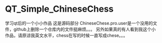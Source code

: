 # QT_Simple_ChineseChess
学习qt后的一个小小作品
这是源码部分
ChineseChese.pro.user是一个没用的文件，github上删除一个仓库内的文件挺麻烦。。。
另外如果真的有人看到我这个小作品，请原谅我英文水平，chess在写的时候一直写成chese。。。
